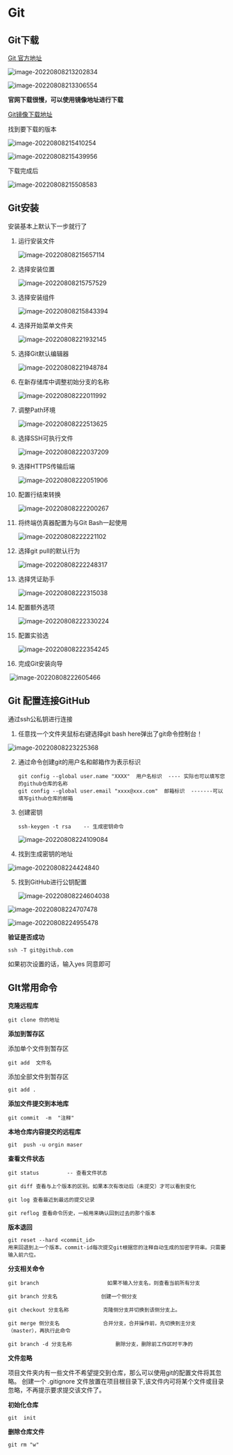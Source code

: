 # Git

## Git下载

[Git 官方地址](https://git-scm.com/)

![image-20220808213202834](https://raw.githubusercontent.com/DW62/ImgStg/master/image-20220808213202834.png)

![image-20220808213306554](https://raw.githubusercontent.com/DW62/ImgStg/master/image-20220808213306554.png)

**官网下载很慢，可以使用镜像地址进行下载**

[Git镜像下载地址](https://registry.npmmirror.com/binary.html?path=git-for-windows/)

找到要下载的版本

![image-20220808215410254](https://raw.githubusercontent.com/DW62/ImgStg/master/image-20220808215410254.png)

![image-20220808215439956](https://raw.githubusercontent.com/DW62/ImgStg/master/image-20220808215439956.png)

下载完成后

![image-20220808215508583](https://raw.githubusercontent.com/DW62/ImgStg/master/image-20220808215508583.png)

## Git安装

安装基本上默认下一步就行了

1. 运行安装文件

   ![image-20220808215657114](https://raw.githubusercontent.com/DW62/ImgStg/master/image-20220808215657114.png)

2. 选择安装位置

   ![image-20220808215757529](https://raw.githubusercontent.com/DW62/ImgStg/master/image-20220808215757529.png)

3. 选择安装组件

   ![image-20220808215843394](https://raw.githubusercontent.com/DW62/ImgStg/master/image-20220808215843394.png)

4. 选择开始菜单文件夹

   ![image-20220808221932145](https://raw.githubusercontent.com/DW62/ImgStg/master/image-20220808221932145.png)

5. 选择Git默认编辑器

   ![image-20220808221948784](https://raw.githubusercontent.com/DW62/ImgStg/master/image-20220808221948784.png)

6. 在新存储库中调整初始分支的名称

   ![image-20220808222011992](https://raw.githubusercontent.com/DW62/ImgStg/master/image-20220808222011992.png)

7. 调整Path环境

   ![image-20220808222513625](https://raw.githubusercontent.com/DW62/ImgStg/master/image-20220808222513625.png)

8. 选择SSH可执行文件

   ![image-20220808222037209](https://raw.githubusercontent.com/DW62/ImgStg/master/image-20220808222037209.png)

9. 选择HTTPS传输后端

   ![image-20220808222051906](https://raw.githubusercontent.com/DW62/ImgStg/master/image-20220808222051906.png)

10. 配置行结束转换

    ![image-20220808222200267](https://raw.githubusercontent.com/DW62/ImgStg/master/image-20220808222200267.png)

11. 将终端仿真器配置为与Git Bash一起使用

    ![image-20220808222221102](https://raw.githubusercontent.com/DW62/ImgStg/master/image-20220808222221102.png)

12. 选择git pull的默认行为

    ![image-20220808222248317](https://raw.githubusercontent.com/DW62/ImgStg/master/image-20220808222248317.png)

13. 选择凭证助手

    ![image-20220808222315038](https://raw.githubusercontent.com/DW62/ImgStg/master/image-20220808222315038.png)

14. 配置额外选项

    ![image-20220808222330224](https://raw.githubusercontent.com/DW62/ImgStg/master/image-20220808222330224.png)

15. 配置实验选

    ![image-20220808222354245](https://raw.githubusercontent.com/DW62/ImgStg/master/image-20220808222354245.png)

16. 完成Git安装向导

​	![image-20220808222605466](https://raw.githubusercontent.com/DW62/ImgStg/master/image-20220808222605466.png)

## Git 配置连接GitHub

通过ssh公私钥进行连接

1. 任意找一个文件夹鼠标右键选择git bash here弹出了git命令控制台！

![image-20220808223225368](https://raw.githubusercontent.com/DW62/ImgStg/master/image-20220808223225368.png)

2. 通过命令创建git的用户名和邮箱作为表示标识

   ```git
   git config --global user.name "XXXX"  用户名标识  ---- 实际也可以填写您的github仓库的名称
   git config --global user.email "xxxx@xxx.com"  邮箱标识  -------可以填写github仓库的邮箱
   ```

3. 创建密钥

   ```git
   ssh-keygen -t rsa    -- 生成密钥命令
   ```

   ![image-20220808224109084](https://raw.githubusercontent.com/DW62/ImgStg/master/image-20220808224109084.png)

4. 找到生成密钥的地址

![image-20220808224424840](https://raw.githubusercontent.com/DW62/ImgStg/master/image-20220808224424840.png)

5. 找到GitHub进行公钥配置

   ![image-20220808224604038](https://raw.githubusercontent.com/DW62/ImgStg/master/image-20220808224604038.png)

![image-20220808224707478](https://raw.githubusercontent.com/DW62/ImgStg/master/image-20220808224707478.png)

![image-20220808224955478](https://raw.githubusercontent.com/DW62/ImgStg/master/image-20220808224955478.png)



**验证是否成功**

```git
ssh -T git@github.com
```

如果初次设置的话，输入yes 同意即可

## GIt常用命令

**克隆远程库**

```git
git clone 你的地址
```

**添加到暂存区**

添加单个文件到暂存区

```git
git add  文件名 
```

添加全部文件到暂存区

```git
git add .
```

**添加文件提交到本地库**

```git
git commit  -m  "注释"
```

**本地仓库内容提交的远程库**

```git
git  push -u orgin maser
```

**查看文件状态**

```git
git status         -- 查看文件状态

git diff 查看与上个版本的区别。如果本次有改动后（未提交）才可以看到变化

git log 查看最近到最远的提交记录

git reflog 查看命令历史，一般用来确认回到过去的那个版本
```

**版本退回**

```git
git reset --hard <commit_id> 
用来回退到上一个版本。commit-id每次提交git根据您的注释自动生成的加密字符串。只需要输入前六位。
```

**分支相关命令**

```git
git branch 						如果不输入分支名，则查看当前所有分支

git branch 分支名 				创建一个侧分支

git checkout 分支名称 			克隆侧分支并切换到该侧分支上。

git merge 侧分支名      		合并分支，合并操作前，先切换到主分支（master），再执行此命令

git branch -d 分支名称    			删除分支，删除前工作区时干净的
```

**文件忽略**

 项目文件夹内有一些文件不希望提交到仓库，那么可以使用git的配置文件将其忽略。 创建一个 .gitignore 文件放置在项目根目录下,该文件内可将某个文件或目录忽略，不再提示要求提交该文件了。

**初始化仓库**

```git
git  init
```

**删除仓库文件**

```git
git rm "w"
```

